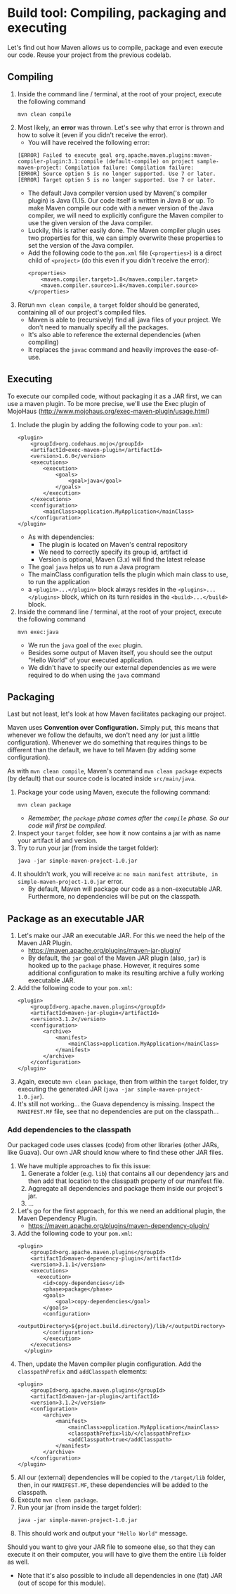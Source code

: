 # Build tool: Compiling, packaging and executing

Let's find out how Maven allows us to compile, package and even execute our code.
Reuse your project from the previous codelab.

## Compiling

1. Inside the command line / terminal, at the root of your project, execute the following command
    ```
    mvn clean compile
    ```
2. Most likely, an **error** was thrown. Let's see why that error is thrown and how to solve it (even if you didn't receive the error).
    - You will have received the following error:
    ```
    [ERROR] Failed to execute goal org.apache.maven.plugins:maven-compiler-plugin:3.1:compile (default-compile) on project sample-maven-project: Compilation failure: Compilation failure:
    [ERROR] Source option 5 is no longer supported. Use 7 or later.
    [ERROR] Target option 5 is no longer supported. Use 7 or later.
    ```
    - The default Java compiler version used by Maven('s compiler plugin) is Java (1.)5. 
    Our code itself is written in Java 8 or up. To make Maven compile our code with a newer version of the Java compiler, 
    we will need to explicitly configure the Maven compiler to use the given version of the Java compiler.
    - Luckily, this is rather easily done. The Maven compiler plugin uses two properties for this, we can simply overwrite these properties to set the version of the Java compiler.
    - Add the following code to the `pom.xml` file (`<properties>`) is a direct child of `<project>` (do this even if you didn't receive the error):
        ```
        <properties>
            <maven.compiler.target>1.8</maven.compiler.target>
            <maven.compiler.source>1.8</maven.compiler.source>
        </properties>
        ```  
3. Rerun `mvn clean compile`, a `target` folder should be generated, containing all of our project's compiled files.
    - Maven is able to (recursively) find all .java files of your project. We don't need to manually specify all the packages.
    - It's also able to reference the external dependencies (when compiling)
    - It replaces the ``javac`` command and heavily improves the ease-of-use.
    
## Executing

To execute our compiled code, without packaging it as a JAR first, we can use a maven plugin.
To be more precise, we'll use the Exec plugin of MojoHaus (http://www.mojohaus.org/exec-maven-plugin/usage.html)

1. Include the plugin by adding the following code to your `pom.xml`:
    ``` 
    <plugin>
        <groupId>org.codehaus.mojo</groupId>
        <artifactId>exec-maven-plugin</artifactId>
        <version>1.6.0</version>
        <executions>
            <execution>
                <goals>
                    <goal>java</goal>
                </goals>
            </execution>
        </executions>
        <configuration>
            <mainClass>application.MyApplication</mainClass>
        </configuration>
    </plugin>
    ```
    - As with dependencies: 
        - The plugin is located on Maven's central repository
        - We need to correctly specify its group id, artifact id
        - Version is optional, Maven (3.x) will find the latest release
    - The goal `java` helps us to run a Java program
    - The mainClass configuration tells the plugin which main class to use, to run the application
    - a `<plugin>...</plugin>` block always resides in the `<plugins>...</plugins>` block, 
    which on its turn resides in the `<build>...</build>` block.
2. Inside the command line / terminal, at the root of your project, execute the following command
   ```
   mvn exec:java
   ```
   - We run the `java` goal of the `exec` plugin.
   - Besides some output of Maven itself, you should see the output "Hello World" of your executed application.
   - We didn't have to specify our external dependencies as we were required to do when using the `java` command
   
## Packaging

Last but not least, let's look at how Maven facilitates packaging our project.

Maven uses **Convention over Configuration.**
Simply put, this means that whenever we follow the defaults, we don't need any (or just a little configuration).
Whenever we do something that requires things to be different than the default, we have to tell Maven (by adding some configuration).

As with `mvn clean compile`, Maven's command `mvn clean package` expects (by default) 
that our source code is located inside `src/main/java`.

1. Package your code using Maven, execute the following command:
    ```
    mvn clean package
    ```
    - *Remember, the `package` phase comes after the `compile` phase. So our code will first be compiled.*
2. Inspect your `target` folder, see how it now contains a jar with as name your artifact id and version.
3. Try to run your jar (from inside the target folder):
    ```
    java -jar simple-maven-project-1.0.jar
    ```
4. It shouldn't work, you will receive a: `no main manifest attribute, in simple-maven-project-1.0.jar` error.
    - By default, Maven will package our code as a non-executable JAR. Furthermore, no dependencies will be put on the classpath.

## Package as an executable JAR

1. Let's make our JAR an executable JAR. For this we need the help of the Maven JAR Plugin.
    - https://maven.apache.org/plugins/maven-jar-plugin/
    - By default, the `jar` goal of the Maven JAR plugin (also, `jar`) is hooked up to the `package` phase. 
    However, it requires some additional configuration to make its resulting archive a fully working executable JAR.
2. Add the following code to your `pom.xml`:
    ```
    <plugin>
        <groupId>org.apache.maven.plugins</groupId>
        <artifactId>maven-jar-plugin</artifactId>
        <version>3.1.2</version>
        <configuration>
            <archive>
                <manifest>
                    <mainClass>application.MyApplication</mainClass>
                </manifest>
            </archive>
        </configuration>
    </plugin>
    ```
3. Again, execute `mvn clean package`, then from within the `target` folder, try executing the generated JAR (`java -jar simple-maven-project-1.0.jar`).
4. It's still not working... the Guava dependency is missing. 
Inspect the `MANIFEST.MF` file, see that no dependencies are put on the classpath...

### Add dependencies to the classpath

Our packaged code uses classes (code) from other libraries (other JARs, like Guava).
Our own JAR should know where to find these other JAR files.

1. We have multiple approaches to fix this issue: 
    1. Generate a folder (e.g. `lib`) that contains all our dependency jars and then add that location to the classpath property of our manifest file.
    2. Aggregate all dependencies and package them inside our project's jar.
    3. ...
2. Let's go for the first approach, for this we need an additional plugin, the Maven Dependency Plugin.
    - https://maven.apache.org/plugins/maven-dependency-plugin/
3. Add the following code to your `pom.xml`:
    ```
    <plugin>
    	<groupId>org.apache.maven.plugins</groupId>
    	<artifactId>maven-dependency-plugin</artifactId>
    	<version>3.1.1</version>
    	<executions>
    	  <execution>
    		<id>copy-dependencies</id>
    		<phase>package</phase>
    		<goals>
    		    <goal>copy-dependencies</goal>
    		</goals>
    		<configuration>
    		    <outputDirectory>${project.build.directory}/lib/</outputDirectory>
    		</configuration>
    	    </execution>
    	</executions>
      </plugin>
    ```
4. Then, update the Maven compiler plugin configuration. Add the `classpathPrefix` and `addClasspath` elements:
    ```
    <plugin>
        <groupId>org.apache.maven.plugins</groupId>
        <artifactId>maven-jar-plugin</artifactId>
        <version>3.1.2</version>
        <configuration>
            <archive>
                <manifest>
                    <mainClass>application.MyApplication</mainClass>
                    <classpathPrefix>lib/</classpathPrefix>
                    <addClasspath>true</addClasspath>
                </manifest>
            </archive>
        </configuration>
    </plugin>
    ```
5. All our (external) dependencies will be copied to the `/target/lib` folder, then, in our `MANIFEST.MF`, 
these dependencies will be added to the classpath.
6. Execute `mvn clean package`. 
7. Run your jar (from inside the target folder):
    ```
    java -jar simple-maven-project-1.0.jar
    ```
8. This should work and output your `"Hello World"` message.

Should you want to give your JAR file to someone else, so that they can execute it on their computer, you will have to give them the entire `lib` folder as well.
- Note that it's also possible to include all dependencies in one (fat) JAR (out of scope for this module).


